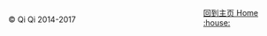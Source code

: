 

<div class="footer">

  <footer>
    <p style="float: left; width: 70%;">&copy; Qi Qi 2014-2017</p>
     <p><a href="/">回到主页 Home :house:</a>  </p>
  </footer>

  <div class="clustrmap_2" style="float: right; width: 10%; margin-right: -18%; margin-top:-20px;">
        
  <script type="text/javascript" id="clustrmaps" src="//cdn.clustrmaps.com/map_v2.js?u=uEEw&d=VW_3s6UMNEB0hjShXsPzqtHsU0Dh8KQpZ2g_VEZI5nw"></script>
        
  </div>

</div>


<!-- Google Analytics -->
<script type="text/javascript">

  var _gaq = _gaq || [];
  _gaq.push(['_setAccount', 'UA-12306391-3']);
  _gaq.push(['_trackPageview']);

  (function() {
    var ga = document.createElement('script'); ga.type = 'text/javascript'; ga.async = true;
    ga.src = ('https:' == document.location.protocol ? 'https://ssl' : 'http://www') + '.google-analytics.com/ga.js';
    var s = document.getElementsByTagName('script')[0]; s.parentNode.insertBefore(ga, s);
  })();

</script>

